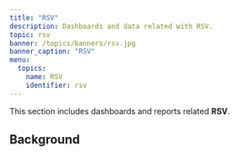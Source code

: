 ```yaml
---
title: "RSV"
description: Dashboards and data related with RSV.
topic: rsv
banner: /topics/banners/rsv.jpg
banner_caption: "RSV"
menu:
  topics:
    name: RSV
    identifier: rsv
---
```


This section includes dashboards and reports related **RSV**.

## Background
